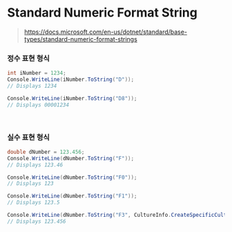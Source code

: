Standard Numeric Format String
===

>https://docs.microsoft.com/en-us/dotnet/standard/base-types/standard-numeric-format-strings

### 정수 표현 형식
```C#
int iNumber = 1234;
Console.WriteLine(iNumber.ToString("D"));
// Displays 1234

Console.WriteLine(iNumber.ToString("D8"));
// Displays 00001234
```

<br>

### 실수 표현 형식
```C#
double dNumber = 123.456;
Console.WriteLine(dNumber.ToString("F"));
// Displays 123.46

Console.WriteLine(dNumber.ToString("F0"));
// Displays 123

Console.WriteLine(dNumber.ToString("F1"));
// Displays 123.5

Console.WriteLine(dNumber.ToString("F3", CultureInfo.CreateSpecificCulture("ja-JP")));
// Displays 123.456
```

